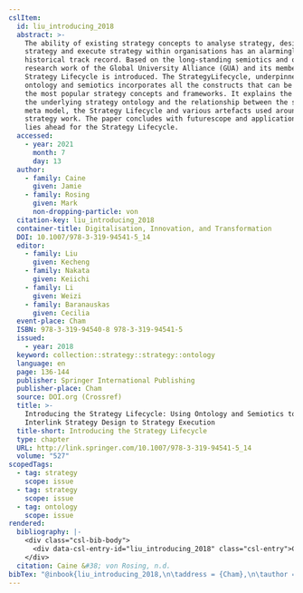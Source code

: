 ```yaml
---
cslItem:
  id: liu_introducing_2018
  abstract: >-
    The ability of existing strategy concepts to analyse strategy, design
    strategy and execute strategy within organisations has an alarmingly poor
    historical track record. Based on the long-standing semiotics and ontology
    research work of the Global University Alliance (GUA) and its members, a
    Strategy Lifecycle is introduced. The StrategyLifecycle, underpinned by
    ontology and semiotics incorporates all the constructs that can be found in
    the most popular strategy concepts and frameworks. It explains the value of
    the underlying strategy ontology and the relationship between the strategy
    meta model, the Strategy Lifecycle and various artefacts used around
    strategy work. The paper concludes with futurescope and application that
    lies ahead for the Strategy Lifecycle.
  accessed:
    - year: 2021
      month: 7
      day: 13
  author:
    - family: Caine
      given: Jamie
    - family: Rosing
      given: Mark
      non-dropping-particle: von
  citation-key: liu_introducing_2018
  container-title: Digitalisation, Innovation, and Transformation
  DOI: 10.1007/978-3-319-94541-5_14
  editor:
    - family: Liu
      given: Kecheng
    - family: Nakata
      given: Keiichi
    - family: Li
      given: Weizi
    - family: Baranauskas
      given: Cecilia
  event-place: Cham
  ISBN: 978-3-319-94540-8 978-3-319-94541-5
  issued:
    - year: 2018
  keyword: collection::strategy::strategy::ontology
  language: en
  page: 136-144
  publisher: Springer International Publishing
  publisher-place: Cham
  source: DOI.org (Crossref)
  title: >-
    Introducing the Strategy Lifecycle: Using Ontology and Semiotics to
    Interlink Strategy Design to Strategy Execution
  title-short: Introducing the Strategy Lifecycle
  type: chapter
  URL: http://link.springer.com/10.1007/978-3-319-94541-5_14
  volume: "527"
scopedTags:
  - tag: strategy
    scope: issue
  - tag: strategy
    scope: issue
  - tag: ontology
    scope: issue
rendered:
  bibliography: |-
    <div class="csl-bib-body">
      <div data-csl-entry-id="liu_introducing_2018" class="csl-entry">Caine, J., &#38; von Rosing, M. n.d.. Introducing the Strategy Lifecycle: Using Ontology and Semiotics to Interlink Strategy Design to Strategy Execution. In K. Liu, K. Nakata, W. Li, &#38; C. Baranauskas (Eds.), <i>Digitalisation, Innovation, and Transformation</i> (Vol. 527, pp. 136–144). Springer International Publishing. https://doi.org/10.1007/978-3-319-94541-5_14</div>
    </div>
  citation: Caine &#38; von Rosing, n.d.
bibTex: "@inbook{liu_introducing_2018,\n\taddress = {Cham},\n\tauthor = {Caine, Jamie and von Rosing, Mark},\n\tbooktitle = {Digitalisation, {Innovation}, and {Transformation}},\n\teditor = {Liu, Kecheng and Nakata, Keiichi and Li, Weizi and Baranauskas, Cecilia},\n\tpages = {136--144},\n\tpublisher = {Springer International Publishing},\n\ttitle = {Introducing the {Strategy} {Lifecycle}: Using {Ontology} and {Semiotics} to {Interlink} {Strategy} {Design} to {Strategy} {Execution}},\n\tvolume = {527},\n}\n\n"
---
```

